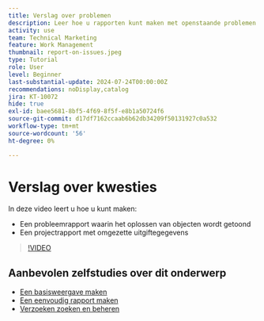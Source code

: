 ```yaml
---
title: Verslag over problemen
description: Leer hoe u rapporten kunt maken met openstaande problemen en conversiegegevens.
activity: use
team: Technical Marketing
feature: Work Management
thumbnail: report-on-issues.jpeg
type: Tutorial
role: User
level: Beginner
last-substantial-update: 2024-07-24T00:00:00Z
recommendations: noDisplay,catalog
jira: KT-10072
hide: true
exl-id: baee5681-8bf5-4f69-8f5f-e8b1a50724f6
source-git-commit: d17df7162ccaab6b62db34209f50131927c0a532
workflow-type: tm+mt
source-wordcount: '56'
ht-degree: 0%

---
```


# Verslag over kwesties

In deze video leert u hoe u kunt maken:

* Een probleemrapport waarin het oplossen van objecten wordt getoond
* Een projectrapport met omgezette uitgiftegegevens


>[!VIDEO](https://video.tv.adobe.com/v/3432002/?quality=12&learn=on&enablevpops)


## Aanbevolen zelfstudies over dit onderwerp

* [Een basisweergave maken](/help/reporting/basic-reporting/create-a-basic-view.md)
* [Een eenvoudig rapport maken](/help/reporting/basic-reporting/create-a-simple-report.md)
* [Verzoeken zoeken en beheren](/help/manage-work/issues-requests/find-requests.md)
